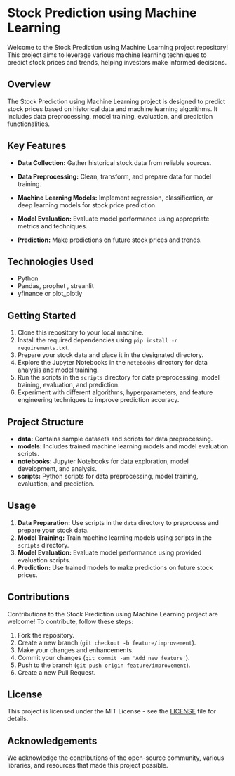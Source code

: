 # Stock Prediction using Machine Learning

Welcome to the Stock Prediction using Machine Learning project repository! This project aims to leverage various machine learning techniques to predict stock prices and trends, helping investors make informed decisions.

## Overview

The Stock Prediction using Machine Learning project is designed to predict stock prices based on historical data and machine learning algorithms. It includes data preprocessing, model training, evaluation, and prediction functionalities.

## Key Features

- **Data Collection:** Gather historical stock data from reliable sources.
  
- **Data Preprocessing:** Clean, transform, and prepare data for model training.
  
- **Machine Learning Models:** Implement regression, classification, or deep learning models for stock price prediction.
  
- **Model Evaluation:** Evaluate model performance using appropriate metrics and techniques.
  
- **Prediction:** Make predictions on future stock prices and trends.

## Technologies Used

- Python
- Pandas, prophet , streanlit
- yfinance or plot_plotly
  
## Getting Started

1. Clone this repository to your local machine.
2. Install the required dependencies using `pip install -r requirements.txt`.
3. Prepare your stock data and place it in the designated directory.
4. Explore the Jupyter Notebooks in the `notebooks` directory for data analysis and model training.
5. Run the scripts in the `scripts` directory for data preprocessing, model training, evaluation, and prediction.
6. Experiment with different algorithms, hyperparameters, and feature engineering techniques to improve prediction accuracy.

## Project Structure

- **data:** Contains sample datasets and scripts for data preprocessing.
- **models:** Includes trained machine learning models and model evaluation scripts.
- **notebooks:** Jupyter Notebooks for data exploration, model development, and analysis.
- **scripts:** Python scripts for data preprocessing, model training, evaluation, and prediction.

## Usage

1. **Data Preparation:** Use scripts in the `data` directory to preprocess and prepare your stock data.
2. **Model Training:** Train machine learning models using scripts in the `scripts` directory.
3. **Model Evaluation:** Evaluate model performance using provided evaluation scripts.
4. **Prediction:** Use trained models to make predictions on future stock prices.

## Contributions

Contributions to the Stock Prediction using Machine Learning project are welcome! To contribute, follow these steps:
1. Fork the repository.
2. Create a new branch (`git checkout -b feature/improvement`).
3. Make your changes and enhancements.
4. Commit your changes (`git commit -am 'Add new feature'`).
5. Push to the branch (`git push origin feature/improvement`).
6. Create a new Pull Request.

## License

This project is licensed under the MIT License - see the [LICENSE](LICENSE) file for details.

## Acknowledgements

We acknowledge the contributions of the open-source community, various libraries, and resources that made this project possible.
